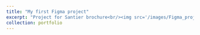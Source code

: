 ```yaml
---
title: "My first Figma project"
excerpt: "Project for Santier brochure<br/><img src='/images/Figma_project(1).gif'>"
collection: portfolio
---
```


